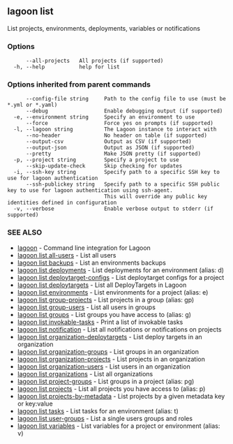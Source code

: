 ## lagoon list

List projects, environments, deployments, variables or notifications

### Options

```
      --all-projects   All projects (if supported)
  -h, --help           help for list
```

### Options inherited from parent commands

```
      --config-file string     Path to the config file to use (must be *.yml or *.yaml)
      --debug                  Enable debugging output (if supported)
  -e, --environment string     Specify an environment to use
      --force                  Force yes on prompts (if supported)
  -l, --lagoon string          The Lagoon instance to interact with
      --no-header              No header on table (if supported)
      --output-csv             Output as CSV (if supported)
      --output-json            Output as JSON (if supported)
      --pretty                 Make JSON pretty (if supported)
  -p, --project string         Specify a project to use
      --skip-update-check      Skip checking for updates
  -i, --ssh-key string         Specify path to a specific SSH key to use for lagoon authentication
      --ssh-publickey string   Specify path to a specific SSH public key to use for lagoon authentication using ssh-agent.
                               This will override any public key identities defined in configuration
  -v, --verbose                Enable verbose output to stderr (if supported)
```

### SEE ALSO

* [lagoon](lagoon.md)	 - Command line integration for Lagoon
* [lagoon list all-users](lagoon_list_all-users.md)	 - List all users
* [lagoon list backups](lagoon_list_backups.md)	 - List an environments backups
* [lagoon list deployments](lagoon_list_deployments.md)	 - List deployments for an environment (alias: d)
* [lagoon list deploytarget-configs](lagoon_list_deploytarget-configs.md)	 - List deploytarget configs for a project
* [lagoon list deploytargets](lagoon_list_deploytargets.md)	 - List all DeployTargets in Lagoon
* [lagoon list environments](lagoon_list_environments.md)	 - List environments for a project (alias: e)
* [lagoon list group-projects](lagoon_list_group-projects.md)	 - List projects in a group (alias: gp)
* [lagoon list group-users](lagoon_list_group-users.md)	 - List all users in groups
* [lagoon list groups](lagoon_list_groups.md)	 - List groups you have access to (alias: g)
* [lagoon list invokable-tasks](lagoon_list_invokable-tasks.md)	 - Print a list of invokable tasks
* [lagoon list notification](lagoon_list_notification.md)	 - List all notifications or notifications on projects
* [lagoon list organization-deploytargets](lagoon_list_organization-deploytargets.md)	 - List deploy targets in an organization
* [lagoon list organization-groups](lagoon_list_organization-groups.md)	 - List groups in an organization
* [lagoon list organization-projects](lagoon_list_organization-projects.md)	 - List projects in an organization
* [lagoon list organization-users](lagoon_list_organization-users.md)	 - List users in an organization
* [lagoon list organizations](lagoon_list_organizations.md)	 - List all organizations
* [lagoon list project-groups](lagoon_list_project-groups.md)	 - List groups in a project (alias: pg)
* [lagoon list projects](lagoon_list_projects.md)	 - List all projects you have access to (alias: p)
* [lagoon list projects-by-metadata](lagoon_list_projects-by-metadata.md)	 - List projects by a given metadata key or key:value
* [lagoon list tasks](lagoon_list_tasks.md)	 - List tasks for an environment (alias: t)
* [lagoon list user-groups](lagoon_list_user-groups.md)	 - List a single users groups and roles
* [lagoon list variables](lagoon_list_variables.md)	 - List variables for a project or environment (alias: v)

